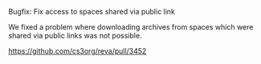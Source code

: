 Bugfix: Fix access to spaces shared via public link

We fixed a problem where downloading archives from spaces which were shared via
public links was not possible.

https://github.com/cs3org/reva/pull/3452
